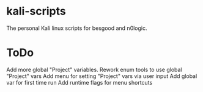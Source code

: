 # kali-scripts
The personal Kali linux scripts for besgood and n0logic. 

# ToDo
Add more global "Project" variables.
Rework enum tools to use global "Project" vars
Add menu for setting "Project" vars via user input
Add global var for first time run
Add runtime flags for menu shortcuts
